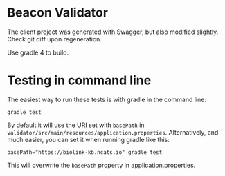 # Beacon Validator

The client project was generated with Swagger, but also modified slightly. Check git diff upon regeneration.

Use gradle 4 to build.


# Testing in command line

The easiest way to run these tests is with gradle in the command line:

```
gradle test
```

By default it will use the URI set with `basePath` in `validator/src/main/resources/application.properties`. Alternatively, and much easier, you can set it when running gradle like this:

```shell
basePath="https://biolink-kb.ncats.io" gradle test
```

This will overwrite the `basePath` property in application.properties.